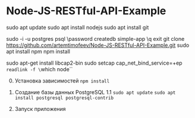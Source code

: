 # Node-JS-RESTful-API-Example

sudo apt update
sudo apt install nodejs
sudo apt install git

sudo -i -u postgres
psql
\password
createdb simple-app
\q
exit
git clone https://github.com/artemtimofeev/Node-JS-RESTful-API-Example.git
sudo apt install npm
npm install

sudo apt-get install libcap2-bin
sudo setcap cap_net_bind_service=+ep `readlink -f \`which node\`` 

0. Установка зависимостей `npm install`
1. Создание базы данных PostgreSQL
    1.1 `sudo apt update`
        `sudo apt install postgresql postgresql-contrib`

3. Запуск приложения
